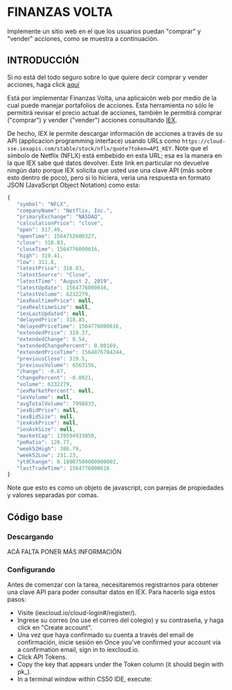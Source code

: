 # FINANZAS VOLTA
Implemente un sitio web en el que los usuarios puedan "comprar" y "vender" acciones, como se muestra a continuación.
## INTRODUCCIÓN
Si no está del todo seguro sobre lo que quiere decir comprar y vender acciones, haga click [aquí](http://www.investopedia.com/university/stocks/ )

Está por implementar Finanzas Volta, una aplicaicón web por medio de la cual puede manejar portafolios de acciones. Esta herramienta no sólo le permitirá revisar el precio actual de acciones, también le permitirá comprar ("comprar") y vender ("vender") acciones consultando [IEX](https://iextrading.com/developer/).

De hecho, IEX le permite descargar información de acciones a través de su API (applicacion programming interface) usando URLs como `https://cloud-sse.iexapis.com/stable/stock/nflx/quote?token=API_KEY`. Note que el símbolo de Netflix (NFLX) está embebido en esta URL; esa es la manera en la que IEX sabe qué datos devolver. Este link en particular no devuelve ningún dato porque IEX solicita que usted use una clave API (más sobre esto dentro de poco), pero si lo hiciera, veria una respuesta en formato JSON (JavaScript Object Notation) como esta:
```javascript
{  
   "symbol": "NFLX",
   "companyName": "Netflix, Inc.",
   "primaryExchange": "NASDAQ",
   "calculationPrice": "close",
   "open": 317.49,
   "openTime": 1564752600327,
   "close": 318.83,
   "closeTime": 1564776000616,
   "high": 319.41,
   "low": 311.8,
   "latestPrice": 318.83,
   "latestSource": "Close",
   "latestTime": "August 2, 2019",
   "latestUpdate": 1564776000616,
   "latestVolume": 6232279,
   "iexRealtimePrice": null,
   "iexRealtimeSize": null,
   "iexLastUpdated": null,
   "delayedPrice": 318.83,
   "delayedPriceTime": 1564776000616,
   "extendedPrice": 319.37,
   "extendedChange": 0.54,
   "extendedChangePercent": 0.00169,
   "extendedPriceTime": 1564876784244,
   "previousClose": 319.5,
   "previousVolume": 6563156,
   "change": -0.67,
   "changePercent": -0.0021,
   "volume": 6232279,
   "iexMarketPercent": null,
   "iexVolume": null,
   "avgTotalVolume": 7998833,
   "iexBidPrice": null,
   "iexBidSize": null,
   "iexAskPrice": null,
   "iexAskSize": null,
   "marketCap": 139594933050,
   "peRatio": 120.77,
   "week52High": 386.79,
   "week52Low": 231.23,
   "ytdChange": 0.18907500000000002,
   "lastTradeTime": 1564776000616
}
```
Note que esto es como un objeto de javascript, con parejas de propiedades y valores separadas por comas.
## Código base
### Descargando
ACÁ FALTA PONER MÁS INFORMACIÓN
### Configurando
Antes de comenzar con la tarea, necesitaremos registrarnos para obtener una clave API para poder consultar datos en IEX. Para hacerlo siga estos pasos:
* Visite (iexcloud.io/cloud-login#/register/).
* Ingrese su correo (no use el correo del colegio) y su contraseña, y haga click en "Create account".
* Una vez que haya confirmado su cuenta a través del email de confirmación, inicie sesión en Once you’ve confirmed your account via a confirmation email, sign in to iexcloud.io.
* Click API Tokens.
* Copy the key that appears under the Token column (it should begin with pk_).
* In a terminal window within CS50 IDE, execute: